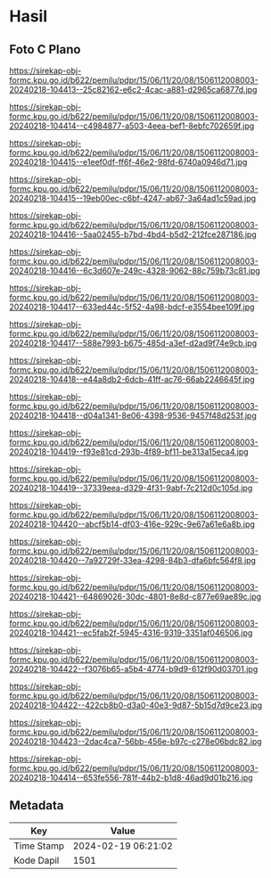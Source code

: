 # Hasil

## Foto C Plano

https://sirekap-obj-formc.kpu.go.id/b622/pemilu/pdpr/15/06/11/20/08/1506112008003-20240218-104413--25c82162-e6c2-4cac-a881-d2965ca6877d.jpg

https://sirekap-obj-formc.kpu.go.id/b622/pemilu/pdpr/15/06/11/20/08/1506112008003-20240218-104414--c4984877-a503-4eea-bef1-8ebfc702659f.jpg

https://sirekap-obj-formc.kpu.go.id/b622/pemilu/pdpr/15/06/11/20/08/1506112008003-20240218-104415--e1eef0df-ff6f-46e2-98fd-6740a0946d71.jpg

https://sirekap-obj-formc.kpu.go.id/b622/pemilu/pdpr/15/06/11/20/08/1506112008003-20240218-104415--19eb00ec-c6bf-4247-ab67-3a64ad1c59ad.jpg

https://sirekap-obj-formc.kpu.go.id/b622/pemilu/pdpr/15/06/11/20/08/1506112008003-20240218-104416--5aa02455-b7bd-4bd4-b5d2-212fce287186.jpg

https://sirekap-obj-formc.kpu.go.id/b622/pemilu/pdpr/15/06/11/20/08/1506112008003-20240218-104416--6c3d607e-249c-4328-9062-88c759b73c81.jpg

https://sirekap-obj-formc.kpu.go.id/b622/pemilu/pdpr/15/06/11/20/08/1506112008003-20240218-104417--633ed44c-5f52-4a98-bdcf-e3554bee109f.jpg

https://sirekap-obj-formc.kpu.go.id/b622/pemilu/pdpr/15/06/11/20/08/1506112008003-20240218-104417--588e7993-b675-485d-a3ef-d2ad9f74e9cb.jpg

https://sirekap-obj-formc.kpu.go.id/b622/pemilu/pdpr/15/06/11/20/08/1506112008003-20240218-104418--e44a8db2-6dcb-41ff-ac76-66ab2246645f.jpg

https://sirekap-obj-formc.kpu.go.id/b622/pemilu/pdpr/15/06/11/20/08/1506112008003-20240218-104418--d04a1341-8e06-4398-9536-9457f48d253f.jpg

https://sirekap-obj-formc.kpu.go.id/b622/pemilu/pdpr/15/06/11/20/08/1506112008003-20240218-104419--f93e81cd-293b-4f89-bf11-be313a15eca4.jpg

https://sirekap-obj-formc.kpu.go.id/b622/pemilu/pdpr/15/06/11/20/08/1506112008003-20240218-104419--37339eea-d329-4f31-9abf-7c212d0c105d.jpg

https://sirekap-obj-formc.kpu.go.id/b622/pemilu/pdpr/15/06/11/20/08/1506112008003-20240218-104420--abcf5b14-df03-416e-929c-9e67a61e6a8b.jpg

https://sirekap-obj-formc.kpu.go.id/b622/pemilu/pdpr/15/06/11/20/08/1506112008003-20240218-104420--7a92729f-33ea-4298-84b3-dfa6bfc564f8.jpg

https://sirekap-obj-formc.kpu.go.id/b622/pemilu/pdpr/15/06/11/20/08/1506112008003-20240218-104421--64869026-30dc-4801-8e8d-c877e69ae89c.jpg

https://sirekap-obj-formc.kpu.go.id/b622/pemilu/pdpr/15/06/11/20/08/1506112008003-20240218-104421--ec5fab2f-5945-4316-9319-3351af046506.jpg

https://sirekap-obj-formc.kpu.go.id/b622/pemilu/pdpr/15/06/11/20/08/1506112008003-20240218-104422--f3076b65-a5b4-4774-b9d9-612f90d03701.jpg

https://sirekap-obj-formc.kpu.go.id/b622/pemilu/pdpr/15/06/11/20/08/1506112008003-20240218-104422--422cb8b0-d3a0-40e3-9d87-5b15d7d9ce23.jpg

https://sirekap-obj-formc.kpu.go.id/b622/pemilu/pdpr/15/06/11/20/08/1506112008003-20240218-104423--2dac4ca7-56bb-456e-b97c-c278e06bdc82.jpg

https://sirekap-obj-formc.kpu.go.id/b622/pemilu/pdpr/15/06/11/20/08/1506112008003-20240218-104414--653fe556-781f-44b2-b1d8-46ad9d01b216.jpg


## Metadata

| Key        | Value               |
| ---------- | ------------------- |
| Time Stamp | 2024-02-19 06:21:02 |
| Kode Dapil | 1501                |



